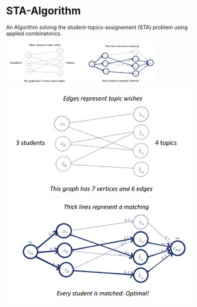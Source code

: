 # STA-Algorithm
An Algorithm solving the student-topics-assignement (STA) problem using applied combinatorics.

<img src="https://github.com/FrederikHeck/STA-Algorithm/blob/main/present/example_matching1.PNG" alt="An example graph" width="40%" display="inline-block"/>

<img src="https://github.com/FrederikHeck/STA-Algorithm/blob/main/present/example_matching2.PNG" alt="An example matching" width="40%" display="inline-block"/>

![An example graph](https://github.com/FrederikHeck/STA-Algorithm/blob/main/present/example_matching1.PNG)
![An example matching](https://github.com/FrederikHeck/STA-Algorithm/blob/main/present/example_matching2.PNG)
